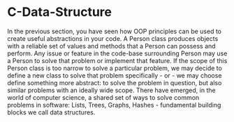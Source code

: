 # C-Data-Structure
In the previous section, you have seen how OOP principles can be used to create useful abstractions in your code. A Person class produces objects with a reliable set of values and methods that a Person can possess and perform. Any issue or feature in the code-base surrounding Person may use a Person to solve that problem or implement that feature. If the scope of this Person class is too narrow to solve a particular problem, we may decide to define a new class to solve that problem specifically - or - we may choose define something more abstract: to solve the problem in question, but also similar problems with an ideally wide scope.  There have emerged, in the world of computer science, a shared set of ways to solve common problems in software: Lists, Trees, Graphs, Hashes - fundamental building blocks we call data structures.
